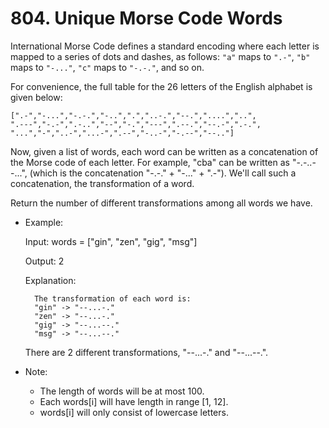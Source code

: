 # 804. Unique Morse Code Words

International Morse Code defines a standard encoding where each letter is mapped to a series of dots and dashes, as follows: ```"a"``` maps to ```".-"```, ```"b"``` maps to ```"-..."```, ```"c"``` maps to ```"-.-."```, and so on.

For convenience, the full table for the 26 letters of the English alphabet is given below:

```
[".-","-...","-.-.","-..",".","..-.","--.","....","..",
".---","-.-",".-..","--","-.","---",".--.","--.-",".-.",
"...","-","..-","...-",".--","-..-","-.--","--.."]
```

Now, given a list of words, each word can be written as a concatenation of the Morse code of each letter. For example, "cba" can be written as "-.-..--...", (which is the concatenation "-.-." + "-..." + ".-"). We'll call such a concatenation, the transformation of a word.

Return the number of different transformations among all words we have.

+ Example:

    Input: words = ["gin", "zen", "gig", "msg"]

    Output: 2

    Explanation: 

        The transformation of each word is:
        "gin" -> "--...-."
        "zen" -> "--...-."
        "gig" -> "--...--."
        "msg" -> "--...--."

    There are 2 different transformations, "--...-." and "--...--.".
+ Note:

    * The length of words will be at most 100.
    * Each words[i] will have length in range [1, 12].
    * words[i] will only consist of lowercase letters.